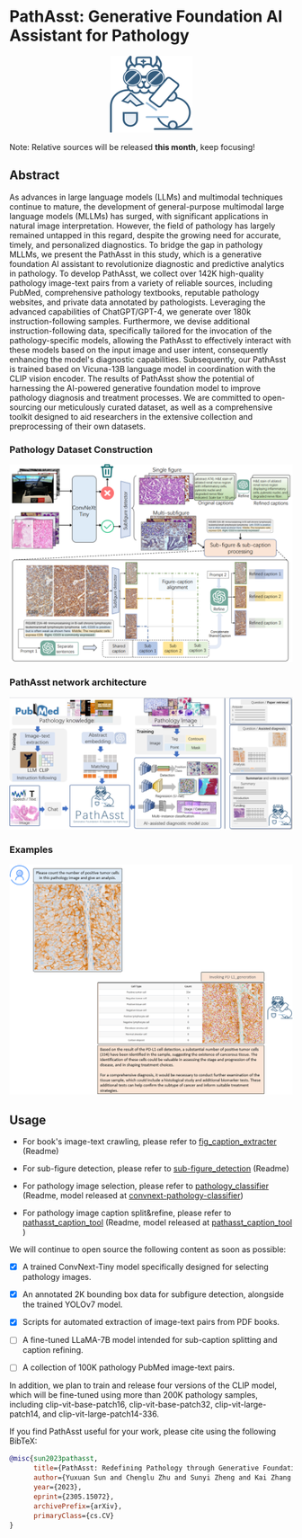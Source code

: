 # PathAsst: Generative Foundation AI Assistant for Pathology



<div align=center> <img src="./img/logo.png"/> </div>



Note: Relative sources will be released **this month**, keep focusing!

## Abstract

As advances in large language models (LLMs) and multimodal techniques continue to mature, the development of general-purpose multimodal large language models (MLLMs) has surged, with significant applications in natural image interpretation. However, the field of pathology has largely remained untapped in this regard, despite the growing need for accurate, timely, and personalized diagnostics. To bridge the gap in pathology MLLMs, we present the PathAsst in this study, which is a generative foundation AI assistant to revolutionize diagnostic and predictive analytics in pathology. To develop PathAsst, we collect over 142K high-quality pathology image-text pairs from a variety of reliable sources, including PubMed, comprehensive pathology textbooks, reputable pathology websites, and private data annotated by pathologists. Leveraging the advanced capabilities of ChatGPT/GPT-4, we generate over 180k instruction-following samples. Furthermore, we devise additional instruction-following data, specifically tailored for the invocation of the pathology-specific models, allowing the PathAsst to effectively interact with these models based on the input image and user intent, consequently enhancing the model's diagnostic capabilities. Subsequently, our PathAsst is trained based on Vicuna-13B language model in coordination with the CLIP vision encoder. The results of PathAsst show the potential of harnessing the AI-powered generative foundation model to improve pathology diagnosis and treatment processes. We are committed to open-sourcing our meticulously curated dataset, as well as a comprehensive toolkit designed to aid researchers in the extensive collection and preprocessing of their own datasets.



### Pathology Dataset Construction

<img src="./img/data_construction.png" alt="image-20230525002624933" style="zoom: 67%;" />



### PathAsst network architecture

<img src="./img/framework.png" alt="image-20230525002917910" style="zoom: 67%;" />



### Examples

<img src="./img/example_pdl1.png" alt="image-20230525003340750" style="zoom: 80%;" />



## Usage

- For book's image-text crawling, please refer to [fig_caption_extracter](https://github.com/superjamessyx/Generative-Foundation-AI-Assistant-for-Pathology/tree/main/fig_caption_extracter)  (Readme)

- For sub-figure detection, please refer to [sub-figure_detection](https://github.com/superjamessyx/Generative-Foundation-AI-Assistant-for-Pathology/tree/main/sub-figure_detection) (Readme)
- For pathology image selection, please refer to [pathology_classifier](https://github.com/superjamessyx/Generative-Foundation-AI-Assistant-for-Pathology/tree/main/pathology_classifier) (Readme, model released at [ convnext-pathology-classifier](https://huggingface.co/jamessyx/convnext-pathology-classifier))
- For pathology image caption split&refine, please refer to [pathasst_caption_tool](https://github.com/superjamessyx/Generative-Foundation-AI-Assistant-for-Pathology/tree/main/pathasst_caption_tool) (Readme, model released at [pathasst_caption_tool](https://huggingface.co/jamessyx/pathasst_caption_tool) )

We will continue to open source the following content as soon as possible:

- [x] A trained ConvNext-Tiny model specifically designed for selecting pathology images.

- [x] An annotated 2K bounding box data for subfigure detection, alongside the trained YOLOv7 model.

- [x] Scripts for automated extraction of image-text pairs from PDF books.

- [ ] A fine-tuned LLaMA-7B model intended for sub-caption splitting and caption refining.

- [ ] A collection of 100K pathology PubMed image-text pairs.

In addition, we plan to train and release four versions of the CLIP model, which will be fine-tuned using more than 200K pathology samples, including clip-vit-base-patch16, clip-vit-base-patch32, clip-vit-large-patch14, and clip-vit-large-patch14-336.



If you find PathAsst useful for your work, please cite using the following BibTeX:

```bibtex
@misc{sun2023pathasst,
      title={PathAsst: Redefining Pathology through Generative Foundation AI Assistant for Pathology}, 
      author={Yuxuan Sun and Chenglu Zhu and Sunyi Zheng and Kai Zhang and Zhongyi Shui and Xiaoxuan Yu and Yizhi Zhao and Honglin Li and Yunlong Zhang and Ruojia Zhao and Xinheng Lyu and Lin Yang},
      year={2023},
      eprint={2305.15072},
      archivePrefix={arXiv},
      primaryClass={cs.CV}
}
```

